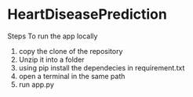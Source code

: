 # HeartDiseasePrediction
Steps To run the app locally 
1. copy the clone of the repository
2. Unzip it into a folder
3. using pip install the dependecies in requirement.txt
4. open a terminal in the same path 
5. run app.py
